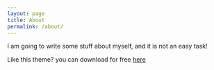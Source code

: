 ```yaml
---
layout: page
title: About
permalink: /about/
---
```


I am going to write some stuff about myself, and it is not an easy task!

Like this theme? you can download for free [here](https://github.com/XunaXu/Jekyll-Iris)



















